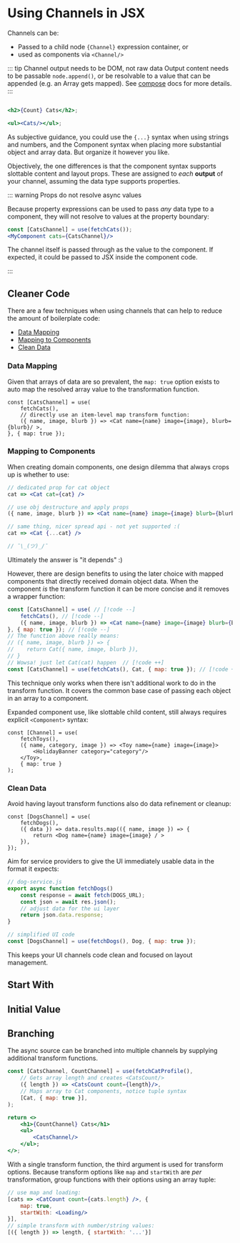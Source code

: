# Using Channels in JSX

Channels can be:
- Passed to a child node `{Channel}` expression container, or
- used as components via `<Channel/>`

::: tip Channel output needs to be DOM, not raw data
Output content needs to be passable `node.append()`, or be resolvable to a value that can be appended (e.g. an Array gets mapped). See [compose](../jsx/compose) docs for more details.
:::

```jsx

<h2>{Count} Cats</h2>;

<ul><Cats/></ul>;

```

As subjective guidance, you could use the `{...}` syntax when using strings and numbers, and the Component syntax when placing more substantial object and array data. But organize it however you like.

Objectively, the one differences is that the component syntax supports slottable content and layout props. These are assigned to _each_ **output** of your channel, assuming the data type supports properties.

::: warning Props do not resolve async values

Because property expressions can be used to pass _any_ data type to a component,
they will not resolve to values at the property boundary: 

```jsx
const [CatsChannel] = use(fetchCats());
<MyComponent cats={CatsChannel}/>
```

The channel itself is passed through as the value to the component. If expected, it could be passed to JSX inside the component code. 

:::

## Cleaner Code

There are a few techniques when using channels that can help to reduce the amount of boilerplate code:
- [Data Mapping](#data-mapping)
- [Mapping to Components](#mapping-to-components)
- [Clean Data](#clean-data)

### Data Mapping

Given that arrays of data are so prevalent, the `map: true` option exists to auto map the resolved array value to the transformation function. 

```jsx{4,5}
const [CatsChannel] = use(
    fetchCats(),
    // directly use an item-level map transform function:
    ({ name, image, blurb }) => <Cat name={name} image={image}, blurb={blurb}/ >,
}, { map: true }); 
```

### Mapping to Components

When creating domain components, one design dilemma that always crops up is whether to use:

```jsx
// dedicated prop for cat object
cat => <Cat cat={cat} />

// use obj destructure and apply props
({ name, image, blurb }) => <Cat name={name} image={image} blurb={blurb}/>

// same thing, nicer spread api - not yet supported :(
cat => <Cat {...cat} />

// ¯\_(ツ)_/¯
```

Ultimately the answer is "it depends" :) 

However, there are design benefits to using the later choice with mapped components that directly received domain object data. When the component _is_ the transform function it can be more concise and it removes a wrapper function:

```jsx
const [CatsChannel] = use( // [!code --]
    fetchCats(), // [!code --]
    ({ name, image, blurb }) => <Cat name={name} image={image} blurb={blurb} />, // [!code --]
}, { map: true }); // [!code --]
// The function above really means: 
// ({ name, image, blurb }) => { 
//    return Cat({ name, image, blurb }), 
// } 
// Wowsa! just let Cat(cat) happen  // [!code ++]
const [CatsChannel] = use(fetchCats(), Cat, { map: true }); // [!code ++]
```

This technique only works when there isn't additional work to do in the transform function. It
covers the common base case of passing each object in an array to a component.

Expanded component use, like slottable child content, still always requires explicit `<Component>` syntax:

```jsx{3-5}
const [Channel] = use(
    fetchToys(), 
    ({ name, category, image }) => <Toy name={name} image={image}> 
        <HolidayBanner category="category"/>
    </Toy>,
    { map: true }
);
```

### Clean Data

Avoid having layout transform functions also do data refinement or cleanup:

```jsx{3}
const [DogsChannel] = use(
    fetchDogs(),
    ({ data }) => data.results.map(({ name, image }) => {
        return <Dog name={name} image={image} / >
    }),
});
```

Aim for service providers to give the UI immediately usable data in the format it expects:

```jsx
// dog-service.js
export async function fetchDogs()
    const response = await fetch(DOGS_URL);
    const json = await res.json();
    // adjust data for the ui layer
    return json.data.response;
}

// simplified UI code
const [DogsChannel] = use(fetchDogs(), Dog, { map: true });

```

This keeps your UI channels code clean and focused on layout management.

## Start With


## Initial Value


## Branching

The async source can be branched into multiple channels by supplying additional transform functions. 

```jsx
const [CatsChannel, CountChannel] = use(fetchCatProfile(),
    // Gets array length and creates <CatsCount/>
    ({ length }) => <CatsCount count={length}/>,
    // Maps array to Cat components, notice tuple syntax
    [Cat, { map: true }],
);

return <>
    <h1>{CountChannel} Cats</h1>
    <ul>
        <CatsChannel/>
    </ul>;
</>;
```

With a single transform function, the third argument is used for transform options.
Because transform options like `map` and `startWith` are _per_ transformation, group
functions with their options using an array tuple:

```jsx
// use map and loading:
[cats => <CatCount count={cats.length} />, { 
    map: true,
    startWith: <Loading/> 
}],
// simple transform with number/string values:
[({ length }) => length, { startWith: '...'}]
```
